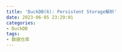 ```yaml
---
title: 'DuckDB(6): Persistent Storage解析'
date: 2023-06-05 23:29:01
categories:
- DuckDB
tags:
- 数据仓库
---
```

